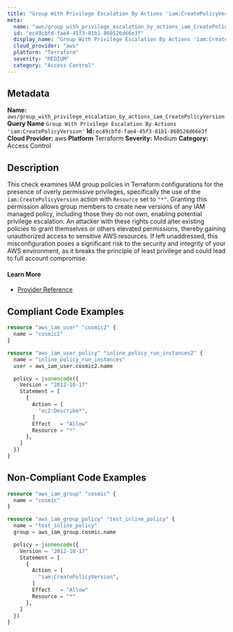 ```yaml
---
title: "Group With Privilege Escalation By Actions 'iam:CreatePolicyVersion'"
meta:
  name: "aws/group_with_privilege_escalation_by_actions_iam_CreatePolicyVersion"
  id: "ec49cbfd-fae4-45f3-81b1-860526d66e3f"
  display_name: "Group With Privilege Escalation By Actions 'iam:CreatePolicyVersion'"
  cloud_provider: "aws"
  platform: "Terraform"
  severity: "MEDIUM"
  category: "Access Control"
---
```

## Metadata
**Name:** `aws/group_with_privilege_escalation_by_actions_iam_CreatePolicyVersion`
**Query Name** `Group With Privilege Escalation By Actions 'iam:CreatePolicyVersion'`
**Id:** `ec49cbfd-fae4-45f3-81b1-860526d66e3f`
**Cloud Provider:** aws
**Platform** Terraform
**Severity:** Medium
**Category:** Access Control
## Description
This check examines IAM group policies in Terraform configurations for the presence of overly permissive privileges, specifically the use of the `iam:CreatePolicyVersion` action with `Resource` set to `"*"`. Granting this permission allows group members to create new versions of any IAM managed policy, including those they do not own, enabling potential privilege escalation. An attacker with these rights could alter existing policies to grant themselves or others elevated permissions, thereby gaining unauthorized access to sensitive AWS resources. If left unaddressed, this misconfiguration poses a significant risk to the security and integrity of your AWS environment, as it breaks the principle of least privilege and could lead to full account compromise.

#### Learn More

 - [Provider Reference](https://registry.terraform.io/providers/hashicorp/aws/latest/docs/resources/iam_group_policy#policy)


## Compliant Code Examples
```terraform
resource "aws_iam_user" "cosmic2" {
  name = "cosmic2"
}

resource "aws_iam_user_policy" "inline_policy_run_instances2" {
  name = "inline_policy_run_instances"
  user = aws_iam_user.cosmic2.name

  policy = jsonencode({
    Version = "2012-10-17"
    Statement = [
      {
        Action = [
          "ec2:Describe*",
        ]
        Effect   = "Allow"
        Resource = "*"
      },
    ]
  })
}

```
## Non-Compliant Code Examples
```terraform
resource "aws_iam_group" "cosmic" {
  name = "cosmic"
}

resource "aws_iam_group_policy" "test_inline_policy" {
  name = "test_inline_policy"
  group = aws_iam_group.cosmic.name

  policy = jsonencode({
    Version = "2012-10-17"
    Statement = [
      {
        Action = [
          "iam:CreatePolicyVersion",
        ]
        Effect   = "Allow"
        Resource = "*"
      },
    ]
  })
}


```